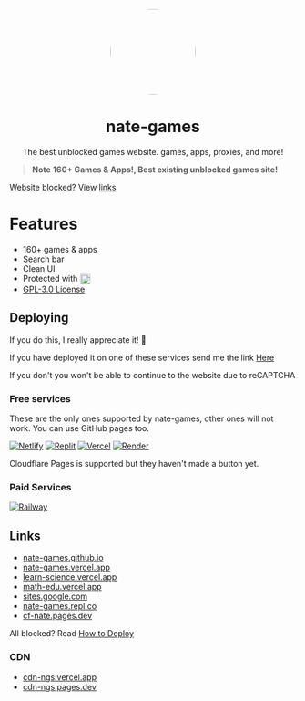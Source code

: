 <p align="center">
<kbd>
<a href="https://bit.ly/nate-games">
<img style="border-radius:50%" height="150px" src="https://raw.githubusercontent.com/nate-games/nate-games.github.io/main/0/assets/img/favicon.png"></a>
</kbd>
</p>

<h1 align="center">nate-games</h1>
<p align="center">The best unblocked games website. games, apps, proxies, and more!</p>

> **Note**
> **160+ Games & Apps!, Best existing unblocked games site!**

Website blocked? View [links](#links)

# Features
- 160+ games & apps
- Search bar
- Clean UI
- Protected with  <a href="https://cloudflare.com"><img src="https://raw.githubusercontent.com/nate-games/nate-games.github.io/e18ba54d623d732825dcea9d173ef4bab519b8ce/0/assets/img/reCAPTCHA/CF_logo_horizontal_whitetype.svg" width="auto" height="18" style="vertical-align: middle;"></a>
- [GPL-3.0 License](/LICENSE.txt)


## Deploying
If you do this, I really appreciate it! 🙏

If you have deployed it on one of these services send me the link [Here](https://docs.google.com/forms/d/e/1FAIpQLSeHFEk4rR1r98SnzdBStOPvv4zAr2OG-RkuajaafaFumVeHlQ/viewform)

If you don't you won't be able to continue to the website due to reCAPTCHA
### Free services
These are the only ones supported by nate-games, other ones will not work. You can use GitHub pages too.

<a href="https://app.netlify.com/start/deploy?repository=https://github.com/nate-games/nate-games.github.io"><img src="https://camo.githubusercontent.com/6812f65116af08d710eca27246e2d7dfaa721132d258a67ea040530e1d30d165/68747470733a2f2f62696e6261736862616e616e612e6769746875622e696f2f6465706c6f792d627574746f6e732f627574746f6e732f72656d6164652f6e65746c6966792e737667" alt="Netlify" /></a>
<a href="https://github.com/nate-games/nate-games.github.io-replit#deploying"><img src="https://raw.githubusercontent.com/BinBashBanana/deploy-buttons/master/buttons/remade/replit.svg" alt="Replit" /></a>
<a href="https://vercel.com/new/clone?repository-url=https://github.com/nate-games/nate-games.github.io"><img src="https://camo.githubusercontent.com/070945ad10e9641e23cf5a0a24ed7230d39f92377af4a8e6bd0102aa4ebfd9b2/68747470733a2f2f62696e6261736862616e616e612e6769746875622e696f2f6465706c6f792d627574746f6e732f627574746f6e732f72656d6164652f76657263656c2e737667" alt="Vercel" /></a>
<a href="https://render.com/deploy?repo=https://github.com/nate-games/nate-games.github.io"><img src="https://camo.githubusercontent.com/f893a13ee397f1e5dfc5f4ae1280a4667ba61e2ee623a0c688436f61523431c5/68747470733a2f2f62696e6261736862616e616e612e6769746875622e696f2f6465706c6f792d627574746f6e732f627574746f6e732f72656d6164652f72656e6465722e737667" alt="Render" /></a>

Cloudflare Pages is supported but they haven't made a button yet.
### Paid Services

<a href="https://railway.app/new/template?template=https://github.com/BinBashBanana/deploy-buttons"><img src="https://camo.githubusercontent.com/44adf65830f9eeecb9a8e4ab0ff42c4675ca5fac750f0ec923abb86d0d8bedd1/68747470733a2f2f62696e6261736862616e616e612e6769746875622e696f2f6465706c6f792d627574746f6e732f627574746f6e732f72656d6164652f7261696c7761792e737667" alt="Railway" /></a>
## Links
- [nate-games.github.io](https://nate-games.github.io/)
- [nate-games.vercel.app](https://nate-games.vercel.app)
- [learn-science.vercel.app](https://learn-science.vercel.app/)
- [math-edu.vercel.app](https://math-edu.vercel.app/)
- [sites.google.com](https://sites.google.com/view/nates-unblocked)
- [nate-games.repl.co](https://nate-games.repl.co/)
- [cf-nate.pages.dev](https://cf-nate.pages.dev/)

All blocked? Read [How to Deploy](#deploying)

### CDN
- [cdn-ngs.vercel.app](https://cdn-ngs.vercel.app/)
- [cdn-ngs.pages.dev](https://cdn-ngs.pages.dev/)